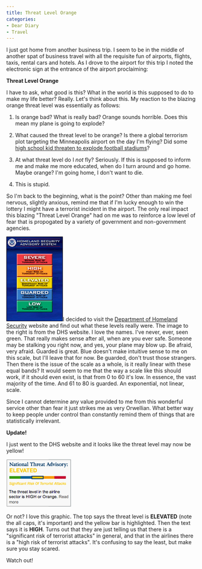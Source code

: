 ```yaml
---
title: Threat Level Orange
categories:
- Dear Diary
- Travel
---
```


I just got home from another business trip. I seem to be in the middle of another spat of business travel with all the requisite fun of airports, flights, taxis, rental cars and hotels.
As I drove to the airport for this trip I noted the electronic sign at the entrance of the airport proclaiming:

**Threat Level Orange**

I have to ask, what good is this? What in the world is this supposed to do to make my life better? Really. Let's think about this. My reaction to the blazing orange threat level was essentially as follows:



  1. Is orange bad? What is really bad? Orange sounds horrible. Does this mean my plane is going to explode?


  2. What caused the threat level to be orange? Is there a global terrorism plot targeting the Minneapolis airport on the day I'm flying? Did some [high school kid threaten to explode football stadiums](http://www.cnn.com/2006/US/10/18/football.threats/)?


  3. At what threat level do I _not_ fly? Seriously. If this is supposed to inform me and make me more educated, when do I turn around and go home. Maybe orange? I'm going home, I don't want to die.


  4. This is stupid.

So I'm back to the beginning, what is the point? Other than making me feel nervous, slightly anxious, remind me that if I'm lucky enough to win the lottery I might have a terrorist incident in the airport. The only real impact this blazing "Threat Level Orange" had on me was to reinforce a low level of fear that is propogated by a variety of government and non-government agencies.

![150-hsas.gif](/assets/posts/2006/150-hsas1.gif)I  decided to visit the [Department of Homeland Security](http://www.dhs.gov/) website and find out what these levels really were. The image to the right is from the DHS website. I love the names. I've never, ever, seen green. That really makes sense after all, when are you ever safe. Someone may be stalking you right now, and yes, your plane may blow up. Be afraid, very afraid. Guarded is great. Blue doesn't make intuitive sense to me on this scale, but I'll leave that for now. Be guarded, don't trust those strangers. Then there is the issue of the scale as a whole, is it really linear with these equal bands? It would seem to me that the way a scale like this should work, if it should even exist, is that from 0 to 60 it's low. In essence, the vast majority of the time. And 61 to 80 is guarded. An exponential, not linear, scale.

Since I cannot determine any value provided to me from this wonderful service other than fear it just strikes me as very Orwellian. What better way to keep people under control than constantly remind them of things that are statistically irrelevant.

**Update!**

I just went to the DHS website and it looks like the threat level may now be yellow!

![screen-shot.gif](/assets/posts/2006/screen-shot1.gif)

Or not? I love this graphic. The top says the threat level is **ELEVATED** (note the all caps, it's important) and the yellow bar is highlighted. Then the text says it is **HIGH**. Turns out that they are just telling us that there is a "significant risk of terrorist attacks" in general, and that in the airlines there is a "high risk of terrorist attacks". It's confusing to say the least, but make sure you stay scared.

Watch out!
